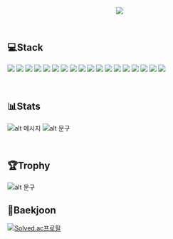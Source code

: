 <p align='center'>
    <img src="https://capsule-render.vercel.app/api?type=Waving&color=4E6181&height=200&section=header&text=Welcome%20to%20Juhee's%20Github%20&fontSize=50&fontColor=eeeeee&animation=fadeIn&fontAlignY=38"/>
</p>
<br/>

## 💻Stack
![](https://img.shields.io/badge/CSS-239120?&style=for-the-badge&logo=css3&logoColor=white)
![](https://img.shields.io/badge/JavaScript-F7DF1E?style=for-the-badge&logo=JavaScript&logoColor=white)
![](https://img.shields.io/badge/Node.js-43853D?style=for-the-badge&logo=node.js&logoColor=white)
![](https://img.shields.io/badge/TypeScript-007ACC?style=for-the-badge&logo=typescript&logoColor=white)
![](https://img.shields.io/badge/HTML5-E34F26?style=for-the-badge&logo=html5&logoColor=white)
![](https://img.shields.io/badge/Java-ED8B00?style=for-the-badge&logo=openjdk&logoColor=white)
![](https://img.shields.io/badge/React-20232A?style=for-the-badge&logo=react&logoColor=61DAFB)
![](https://img.shields.io/badge/React_Router-CA4245?style=for-the-badge&logo=react-router&logoColor=white)
![](https://img.shields.io/badge/jQuery-0769AD?style=for-the-badge&logo=jquery&logoColor=white)
![](https://img.shields.io/badge/Spring-6DB33F?style=for-the-badge&logo=spring&logoColor=white)
![](https://img.shields.io/badge/MySQL-00000F?style=for-the-badge&logo=mysql&logoColor=white)
![](https://img.shields.io/badge/sequelize-323330?style=for-the-badge&logo=sequelize&logoColor=blue)
![](https://img.shields.io/badge/npm-CB3837?style=for-the-badge&logo=npm&logoColor=white)
![](https://img.shields.io/badge/GitHub-100000?style=for-the-badge&logo=github&logoColor=white)
![](https://img.shields.io/badge/Notion-000000?style=for-the-badge&logo=notion&logoColor=white)
![](https://img.shields.io/badge/IntelliJ_IDEA-000000.svg?style=for-the-badge&logo=intellij-idea&logoColor=white)
![](https://img.shields.io/badge/Redux-593D88?style=for-the-badge&logo=redux&logoColor=white)
![](https://img.shields.io/badge/Express.js-404D59?style=for-the-badge)

<br/>

## 📊Stats
![alt 메시지](https://github-readme-stats.vercel.app/api?username=hjh3933&theme=dark)
![alt 문구](https://github-readme-stats.vercel.app/api/top-langs/?username=hjh3933&theme=dark&layout=donut)

<br/>

## 🏆Trophy
![alt 문구](https://github-profile-trophy.vercel.app/?username=hjh3933&theme=darkhub)


## 🪪Baekjoon
[![Solved.ac프로필](http://mazassumnida.wtf/api/v2/generate_badge?boj=hkh3933)](https://solved.ac/wke1wke1)


